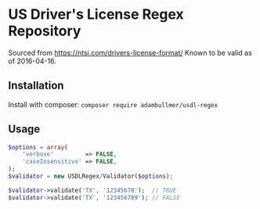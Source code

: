 US Driver's License Regex Repository
====================================
Sourced from https://ntsi.com/drivers-license-format/
Known to be valid as of 2016-04-16.


Installation
------------

Install with composer: `composer require adambullmer/usdl-regex`


Usage
-----

```php
$options = array(
    'verbose'         => FALSE,
    'caseInsensitive' => FALSE,
);
$validator = new USDLRegex/Validator($options);

$validator->validate('TX', '12345678');  // TRUE
$validator->validate('TX', '123456789'); // FALSE
```
